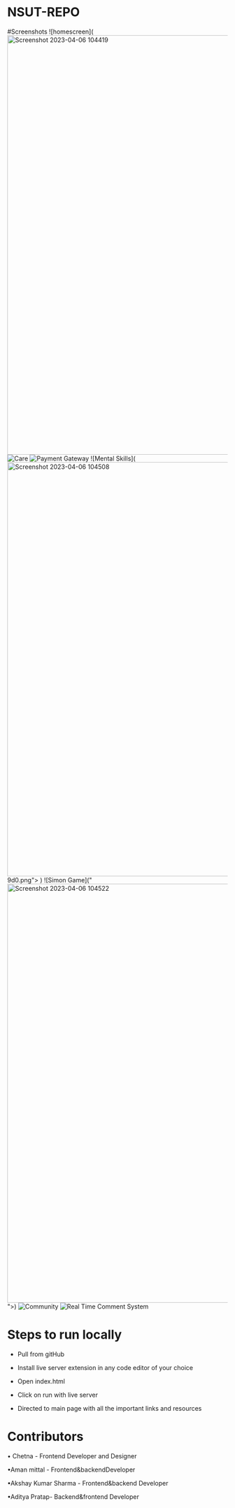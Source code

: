 # NSUT-REPO
#Screenshots
![homescreen](<img width="959" alt="Screenshot 2023-04-06 104419" src="https://user-images.githubusercontent.com/122734275/230278670-a26fef11-f375-42fd-aeef-00973dd27576.png">
![Care](https://user-images.githubusercontent.com/122734275/230278682-b9349c85-f584-4a48-b64b-9ad52ac6c3c4.png
)
![Payment Gateway](<img width="941" alt="Screenshot 2023-04-06 104557" src="https://user-images.githubusercontent.com/122734275/230278691-380a35de-28e2-45e2-9b70-df8b354b2">)
![Mental Skills](<img width="947" alt="Screenshot 2023-04-06 104508" src="https://user-images.githubusercontent.com/122734275/230278702-6d62c25d-b836-41ed-831c-1f24cf2dc04a.png">
9d0.png">
)
![Simon Game]("<img width="958" alt="Screenshot 2023-04-06 104522" src="https://user-images.githubusercontent.com/122734275/230278716-a6c6c028-7986-4f8f-8027-6aca05f371d9.png">">)
![Community]()
![Real Time Comment System](<img width="955" alt="Screenshot 2023-04-06 104742" src="https://user-images.githubusercontent.com/122734275/230278757-45a2e2e7-34e1-4b8a-8ac8-a6d81cfadd94.png">
)
# Steps to run locally
- Pull from gitHub

- Install live server extension in any code editor of your choice
- Open index.html 

- Click on run with live server

- Directed to main page with all the important links and resources 



# Contributors
• Chetna - Frontend Developer and Designer

•Aman mittal - Frontend&backendDeveloper

•Akshay Kumar Sharma - Frontend&backend Developer

•Aditya Pratap- Backend&frontend Developer
